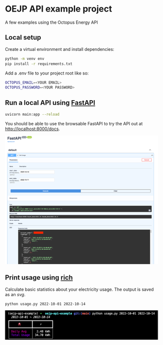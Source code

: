 # OEJP API example project

A few examples using the Octopus Energy API

## Local setup

Create a virtual environment and install dependencies:
```bash
python -m venv env
pip install -r requirements.txt
```

Add a .env file to your project root like so:
```bash
OCTOPUS_EMAIL=<YOUR EMAIL>
OCTOPUS_PASSWORD=<YOUR PASSWORD>
```

## Run a local API using [FastAPI](https://fastapi.tiangolo.com/)

```bash
uvicorn main:app --reload
```

You should be able to use the browsable FastAPI to try the API out at [http://localhost:8000/docs](http://localhost:8000/docs).

![API docs screenshot](_img/fast-api-screenshot.png)

## Print usage using [rich](https://github.com/Textualize/rich)

Calculate basic statistics about your electricity usage. The output is saved as an _svg_.

```bash
python usage.py 2022-10-01 2022-10-14
```

![usage screenshot](_img/rich-screenshot.png)
